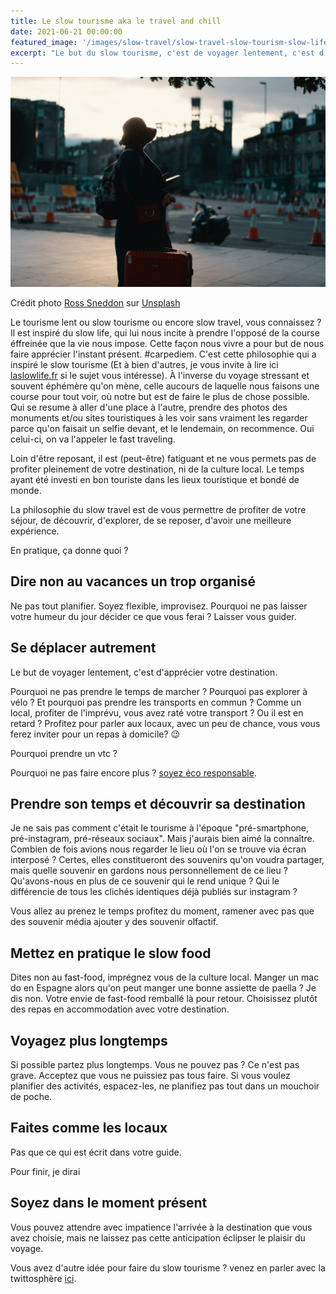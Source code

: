 ```yaml
---
title: Le slow tourisme aka le travel and chill
date: 2021-06-21 00:00:00
featured_image: '/images/slow-travel/slow-travel-slow-tourism-slow-life.jpg'
excerpt: "Le but du slow tourisme, c'est de voyager lentement, c'est d'apprécier sa destination, de se relaxer, de profiter, d'être chill logique... C'est les vacances."
---
```


![](/images/slow-travel/slow-travel-slow-tourism-slow-life.jpg)

Crédit photo [Ross Sneddon](https://unsplash.com/@rosssneddon?utm_source=unsplash&utm_medium=referral&utm_content=creditCopyText) sur [Unsplash](https://unsplash.com/?utm_source=unsplash&utm_medium=referral&utm_content=creditCopyText)

Le tourisme lent ou slow tourisme ou encore slow travel, vous connaissez ? Il est inspiré du slow life, qui lui nous incite à prendre l'opposé de la course éffreinée que la vie nous impose. Cette façon nous vivre a pour but de nous faire apprécier l'instant présent. #carpediem. C'est cette philosophie qui a inspiré le slow tourisme (Et à bien d'autres, je vous invite à lire ici [laslowlife.fr](https://www.laslowlife.fr/le-mouvement-slow/) si le sujet vous intéresse). À l'inverse du voyage stressant et souvent éphémère qu'on mène, celle aucours de laquelle nous faisons une course pour tout voir, où notre but est de faire le plus de chose possible. Qui se resume à aller d'une place à l'autre, prendre des photos des monuments et/ou sites touristiques à les voir sans vraiment les regarder parce qu'on faisait un selfie devant, et le lendemain, on recommence. Oui celui-ci, on va l'appeler le fast traveling. 

Loin d'être reposant, il est (peut-être) fatiguant et ne vous permets pas de profiter pleinement de votre destination, ni de la culture local. Le temps ayant été investi en bon touriste dans les lieux touristique et bondé de monde. 

La philosophie du slow travel est de vous permettre de profiter de votre séjour, de découvrir, d'explorer, de se reposer, d'avoir une meilleure expérience.

En pratique, ça donne quoi ?

## Dire non au vacances un trop organisé
Ne pas tout planifier. Soyez flexible, improvisez. Pourquoi ne pas laisser votre humeur du jour décider ce que vous ferai ? Laisser vous guider.

## Se déplacer autrement 
Le but de voyager lentement, c'est d'apprécier votre destination. 

Pourquoi ne pas prendre le temps de marcher ? Pourquoi pas explorer à vélo ? Et pourquoi pas prendre les transports en commun ? Comme un local, profiter de l'imprévu, vous avez raté votre transport ? Ou il est en retard ? Profitez pour parler aux locaux, avec un peu de chance, vous vous ferez inviter pour un repas à domicile? 😉

Pourquoi prendre un vtc ?

Pourquoi ne pas faire encore plus ? [soyez éco responsable](https://journaldunvoyageur.fr/tourisme-ecoresponsable). 
 	
## Prendre son temps et découvrir sa destination 
Je ne sais pas comment c'était le tourisme à l'époque "pré-smartphone, pré-instagram, pré-réseaux sociaux". Mais j'aurais bien aimé la connaître. Combien de fois avions nous regarder le lieu où l'on se trouve via écran interposé ? Certes, elles constitueront des souvenirs qu'on voudra partager, mais quelle souvenir en gardons nous personnellement de ce lieu ? Qu'avons-nous en plus de ce souvenir qui le rend unique ? Qui le différencie de tous les clichés identiques déjà publiés sur instagram ?

Vous allez au prenez le temps profitez du moment, ramener avec pas que des souvenir média ajouter y des souvenir olfactif.

## Mettez en pratique le slow food
Dites non au fast-food, imprégnez vous de la culture local. Manger un mac do en Espagne alors qu'on peut manger une bonne assiette de paella ? Je dis non. Votre envie de fast-food remballé là pour retour. Choisissez plutôt des repas en accommodation avec votre destination.


## Voyagez plus longtemps
Si possible partez plus longtemps. Vous ne pouvez pas ? Ce n'est pas grave. Acceptez que vous ne puissiez pas tous faire. Si vous voulez planifier des activités, espacez-les, ne planifiez pas tout dans un mouchoir de poche.

## Faites comme les locaux
Pas que ce qui est écrit dans votre guide. 

Pour finir, je dirai
## Soyez dans le moment présent 
Vous pouvez attendre avec impatience l'arrivée à la destination que vous avez choisie, mais ne laissez pas cette anticipation éclipser le plaisir du voyage.

Vous avez d'autre idée pour faire du slow tourisme ? venez en parler avec la twittosphère [ici](journaldunvoyageur.fr/slow-travel-slow-tourisme).
